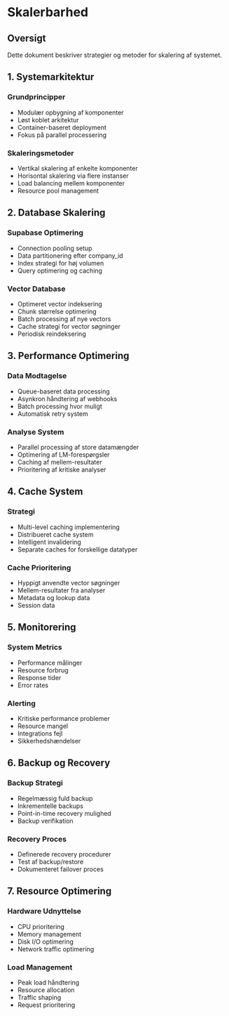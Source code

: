 # Skalerbarhed

## Oversigt
Dette dokument beskriver strategier og metoder for skalering af systemet.

## 1. Systemarkitektur

### Grundprincipper
- Modulær opbygning af komponenter
- Løst koblet arkitektur
- Container-baseret deployment
- Fokus på parallel processering

### Skaleringsmetoder
- Vertikal skalering af enkelte komponenter
- Horisontal skalering via flere instanser
- Load balancing mellem komponenter
- Resource pool management

## 2. Database Skalering

### Supabase Optimering
- Connection pooling setup
- Data partitionering efter company_id
- Index strategi for høj volumen
- Query optimering og caching

### Vector Database
- Optimeret vector indeksering
- Chunk størrelse optimering
- Batch processing af nye vectors
- Cache strategi for vector søgninger
- Periodisk reindeksering

## 3. Performance Optimering

### Data Modtagelse
- Queue-baseret data processing
- Asynkron håndtering af webhooks
- Batch processing hvor muligt
- Automatisk retry system

### Analyse System
- Parallel processing af store datamængder
- Optimering af LM-forespørgsler
- Caching af mellem-resultater
- Prioritering af kritiske analyser

## 4. Cache System

### Strategi
- Multi-level caching implementering
- Distribueret cache system
- Intelligent invalidering
- Separate caches for forskellige datatyper

### Cache Prioritering
- Hyppigt anvendte vector søgninger
- Mellem-resultater fra analyser
- Metadata og lookup data
- Session data

## 5. Monitorering

### System Metrics
- Performance målinger
- Resource forbrug
- Response tider
- Error rates

### Alerting
- Kritiske performance problemer
- Resource mangel
- Integrations fejl
- Sikkerhedshændelser

## 6. Backup og Recovery

### Backup Strategi
- Regelmæssig fuld backup
- Inkrementelle backups
- Point-in-time recovery mulighed
- Backup verifikation

### Recovery Proces
- Definerede recovery procedurer
- Test af backup/restore
- Dokumenteret failover proces

## 7. Resource Optimering

### Hardware Udnyttelse
- CPU prioritering
- Memory management
- Disk I/O optimering
- Network traffic optimering

### Load Management
- Peak load håndtering
- Resource allocation
- Traffic shaping
- Request prioritering